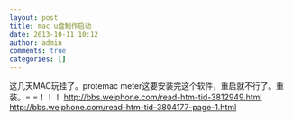```yaml
---
layout: post
title: mac u盘制作启动
date: 2013-10-11 10:12
author: admin
comments: true
categories: []
---
```

这几天MAC玩挂了。protemac meter这要安装完这个软件，重启就不行了。重装。= =！！！
http://bbs.weiphone.com/read-htm-tid-3812949.html
http://bbs.weiphone.com/read-htm-tid-3804177-page-1.html
